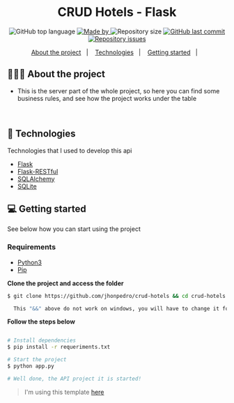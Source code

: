 <h1 align="center">
	CRUD Hotels - Flask
</h1>

<p align="center">
  <img alt="GitHub top language" src="https://img.shields.io/github/languages/top/jhonpedro/crud-hotels">

  <a href="https://github.com/jhonpedro">
    <img alt="Made by" src="https://img.shields.io/badge/made%20by-joao%20pedro-gree">
  </a>
  
  <img alt="Repository size" src="https://img.shields.io/github/repo-size/jhonpedro/crud-hotels">
  
  <a href="https://github.com/jhonpedro/crud-hotels/commits/master">
    <img alt="GitHub last commit" src="https://img.shields.io/github/last-commit/jhonpedro/crud-hotels">
  </a>
  
  <a href="https://github.com/jhonpedro/crud-hotels/issues">
    <img alt="Repository issues" src="https://img.shields.io/github/issues/jhonpedro/crud-hotels">
  </a>

</p>

<p align="center">
  <a href="#-about-the-project">About the project</a>&nbsp;&nbsp;&nbsp;|&nbsp;&nbsp;&nbsp;
  <a href="#-technologies">Technologies</a>&nbsp;&nbsp;&nbsp;|&nbsp;&nbsp;&nbsp;
  <a href="#-getting-started">Getting started</a>&nbsp;&nbsp;&nbsp;|&nbsp;&nbsp;&nbsp;
</p>

## 👨🏻‍💻 About the project

- <p>This is the server part of the whole project, so here you can find some business rules, and see how the project works under the table</p>
  </br>

## 🚀 Technologies

Technologies that I used to develop this api

- [Flask](https://flask.palletsprojects.com/en/1.1.x/)
- [Flask-RESTful](https://flask-restful.readthedocs.io/en/latest/)
- [SQLAlchemy](https://flask-sqlalchemy.palletsprojects.com/en/2.x/)
- [SQLite](https://www.sqlite.org/index.html)

## 💻 Getting started

See below how you can start using the project

### Requirements

- [Python3](https://www.python.org/)
- [Pip](https://pip.pypa.io/en/stable/installing/)

**Clone the project and access the folder**

```bash
$ git clone https://github.com/jhonpedro/crud-hotels && cd crud-hotels
```

```bash
  This "&&" above do not work on windows, you will have to change it for ";"
```

**Follow the steps below**

```bash

# Install dependencies
$ pip install -r requeriments.txt

# Start the project
$ python app.py

# Well done, the API project it is started!

```

> I'm using this template [here](https://github.com/EliasGcf/readme-template/tree/master/templates)
